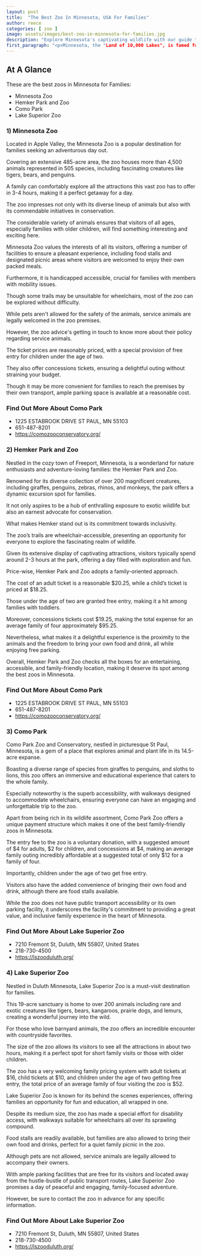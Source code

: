 ```yaml
---
layout: post
title:  "The Best Zoo In Minnesota, USA For Families"
author: reece
categories: [ zoo ]
image: assets/images/best-zoo-in-minnesota-for-families.jpg
description: "Explore Minnesota's captivating wildlife with our guide to the state's top zoos. We delve into unique exhibits, conservation efforts, and family-friendly activities each venue offers. Discover your next adventure here."
first_paragraph: "<p>Minnesota, the "Land of 10,000 Lakes", is famed for its picturesque landscapes, friendly residents, and diverse cultural attractions.</p><p>Among its many offerings for family-centered fun and learning, the state boasts an impressive assortment of zoos.</p><p>Each of them presents unique encounters with wildlife, from domestic to exotic, that engage and educate visitors of all ages.</p><p>As quality outdoor adventures, they provide not only an exciting break from routine but also a chance to instill in children a sense of respect and responsibility for our earth's treasured biodiversity.</p><p>In this article, we'll take you on a virtual tour of the best zoos in Minnesota that your family will unquestionably cherish.</p><p>Welcome to a wild journey in the heart of the North Star State!</p>"
---
```


<div class="overview" markdown="1"> 

## At A Glance

These are the best zoos in Minnesota for Families:

- Minnesota Zoo
- Hemker Park and Zoo
- Como Park
- Lake Superior Zoo


</div>


### 1) Minnesota Zoo

Located in Apple Valley, the Minnesota Zoo is a popular destination for families seeking an adventurous day out. 

Covering an extensive 485-acre area, the zoo houses more than 4,500 animals represented in 505 species, including fascinating creatures like tigers, bears, and penguins. 

A family can comfortably explore all the attractions this vast zoo has to offer in 3-4 hours, making it a perfect getaway for a day. 

The zoo impresses not only with its diverse lineup of animals but also with its commendable initiatives in conservation. 

The considerable variety of animals ensures that visitors of all ages, especially families with older children, will find something interesting and exciting here.

Minnesota Zoo values the interests of all its visitors, offering a number of facilities to ensure a pleasant experience, including food stalls and designated picnic areas where visitors are welcomed to enjoy their own packed meals. 

Furthermore, it is handicapped accessible, crucial for families with members with mobility issues. 

Though some trails may be unsuitable for wheelchairs, most of the zoo can be explored without difficulty. 

While pets aren't allowed for the safety of the animals, service animals are legally welcomed in the zoo premises. 

However, the zoo advice's getting in touch to know more about their policy regarding service animals. 

The ticket prices are reasonably priced, with a special provision of free entry for children under the age of two. 

They also offer concessions tickets, ensuring a delightful outing without straining your budget. 

Though it may be more convenient for families to reach the premises by their own transport, ample parking space is available at a reasonable cost.


<div class="find-out-more" markdown="1">

### Find Out More About Como Park

- 1225 ESTABROOK DRIVE ST PAUL, MN 55103
- 651-487-8201
- https://comozooconservatory.org/


</div>


### 2) Hemker Park and Zoo

Nestled in the cozy town of Freeport, Minnesota, is a wonderland for nature enthusiasts and adventure-loving families: the Hemker Park and Zoo. 

Renowned for its diverse collection of over 200 magnificent creatures, including giraffes, penguins, zebras, rhinos, and monkeys, the park offers a dynamic excursion spot for families. 

It not only aspires to be a hub of enthralling exposure to exotic wildlife but also an earnest advocate for conservation. 

What makes Hemker stand out is its commitment towards inclusivity. 

The zoo’s trails are wheelchair-accessible, presenting an opportunity for everyone to explore the fascinating realm of wildlife.

Given its extensive display of captivating attractions, visitors typically spend around 2-3 hours at the park, offering a day filled with exploration and fun. 

Price-wise, Hemker Park and Zoo adopts a family-oriented approach. 

The cost of an adult ticket is a reasonable $20.25, while a child’s ticket is priced at $18.25. 

Those under the age of two are granted free entry, making it a hit among families with toddlers. 

Moreover, concessions tickets cost $19.25, making the total expense for an average family of four approximately $95.25. 

Nevertheless, what makes it a delightful experience is the proximity to the animals and the freedom to bring your own food and drink, all while enjoying free parking. 

Overall, Hemker Park and Zoo checks all the boxes for an entertaining, accessible, and family-friendly location, making it deserve its spot among the best zoos in Minnesota.


<div class="find-out-more" markdown="1">

### Find Out More About Como Park

- 1225 ESTABROOK DRIVE ST PAUL, MN 55103
- 651-487-8201
- https://comozooconservatory.org/


</div>


### 3) Como Park

Como Park Zoo and Conservatory, nestled in picturesque St Paul, Minnesota, is a gem of a place that explores animal and plant life in its 14.5-acre expanse. 

Boasting a diverse range of species from giraffes to penguins, and sloths to lions, this zoo offers an immersive and educational experience that caters to the whole family. 

Especially noteworthy is the superb accessibility, with walkways designed to accommodate wheelchairs, ensuring everyone can have an engaging and unforgettable trip to the zoo.

Apart from being rich in its wildlife assortment, Como Park Zoo offers a unique payment structure which makes it one of the best family-friendly zoos in Minnesota. 

The entry fee to the zoo is a voluntary donation, with a suggested amount of $4 for adults, $2 for children, and concessions at $4, making an average family outing incredibly affordable at a suggested total of only $12 for a family of four. 

Importantly, children under the age of two get free entry. 

Visitors also have the added convenience of bringing their own food and drink, although there are food stalls available. 

While the zoo does not have public transport accessibility or its own parking facility, it underscores the facility's commitment to providing a great value, and inclusive family experience in the heart of Minnesota.


<div class="find-out-more" markdown="1">

### Find Out More About Lake Superior Zoo

- 7210 Fremont St, Duluth, MN 55807, United States
- 218-730-4500
- https://lszooduluth.org/


</div>


### 4) Lake Superior Zoo

Nestled in Duluth Minnesota, Lake Superior Zoo is a must-visit destination for families. 

This 19-acre sanctuary is home to over 200 animals including rare and exotic creatures like tigers, bears, kangaroos, prairie dogs, and lemurs, creating a wonderful journey into the wild. 

For those who love barnyard animals, the zoo offers an incredible encounter with countryside favorites. 

The size of the zoo allows its visitors to see all the attractions in about two hours, making it a perfect spot for short family visits or those with older children. 

The zoo has a very welcoming family pricing system with adult tickets at $16, child tickets at $10, and children under the age of two getting free entry, the total price of an average family of four visiting the zoo is $52.

Lake Superior Zoo is known for its behind the scenes experiences, offering families an opportunity for fun and education, all wrapped in one. 

Despite its medium size, the zoo has made a special effort for disability access, with walkways suitable for wheelchairs all over its sprawling compound. 

Food stalls are readily available, but families are also allowed to bring their own food and drinks, perfect for a quiet family picnic in the zoo. 

Although pets are not allowed, service animals are legally allowed to accompany their owners. 

With ample parking facilities that are free for its visitors and located away from the hustle-bustle of public transport routes, Lake Superior Zoo promises a day of peaceful and engaging, family-focused adventure. 

However, be sure to contact the zoo in advance for any specific information.


<div class="find-out-more" markdown="1">

### Find Out More About Lake Superior Zoo

- 7210 Fremont St, Duluth, MN 55807, United States
- 218-730-4500
- https://lszooduluth.org/


</div>


